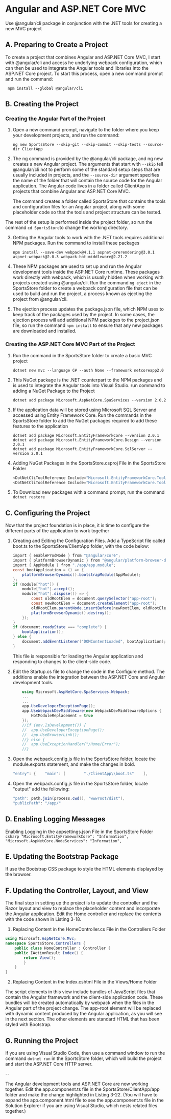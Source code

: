 
# Angular and ASP.NET Core MVC

 Use @angular/cli package in conjunction with the .NET tools for creating a new MVC project

## A. Preparing to Create a Project 
To create a project that combines Angular and ASP.NET Core MVC, I start with @angular/cli and access he underlying webpack configuration, which can then be used to integrate the Angular tools and libraries into the ASP.NET Core project.
To start this process, open a new command prompt and run the command:
```console
 npm install --global @angular/cli 
 ```

## B. Creating the Project

### Creating the Angular Part of the Project

 1. Open a new command prompt, navigate to the folder where you keep your development projects, and run the command:
    ```console 
    ng new SportsStore --skip-git --skip-commit --skip-tests --source-dir ClientApp 
    ```

 2. The ng command is provided by the @angular/cli package, and ng new creates a new Angular project. The arguments that start with ``--skip`` tell @angular/cli not to perform some of the standard setup steps that are usually included in projects, and the ``--source-dir`` argument specifies the name of the folder that will contain the source code for the Angular application. The Angular code lives in a folder called ClientApp in projects that combine Angular and ASP.NET Core MVC.

    The command creates a folder called SportsStore that contains the tools and configuration files for an Angular project, along with some placeholder code so that the tools and project structure can be tested.

The rest of the setup is performed inside the project folder, so run the command ``cd SportsStore``to change the working directory.

3. Getting the Angular tools to work with the .NET tools requires additional NPM packages. Run the command to install these packages 
    ```console
    npm install --save-dev webpack@4.1.1 aspnet-prerendering@3.0.1 aspnet-webpack@2.0.3 webpack-hot-middleware@2.21.2 
    ```
 

4. These NPM packages are used to set up and run the Angular development tools inside the ASP.NET Core runtime. These packages work directly with webpack, which is usually hidden when working with projects created using @angular/cli. Run the command ``ng eject`` in the SportsStore folder to create a webpack configuration file that can be used to build and  run the project, a process known as ejecting the project from @angular/cli. 

5. The ejection process updates the package.json file, which NPM uses to keep track of the packages used by the project. In some cases, the ejection process will add additional NPM packages to the project.json file, so run the command `` npm install `` to ensure that any new packages are downloaded and installed. 

### Creating the ASP.NET Core MVC Part of the Project 

1. Run the command in the SportsStore folder to create a basic MVC project 
    ```console
    dotnet new mvc --language C# --auth None --framework netcoreapp2.0
    ```


2. This NuGet package is the .NET counterpart to the NPM packages and is used to integrate the Angular tools into Visual Studio. run command to adding a NuGet Package to the Project 
    ```console
    dotnet add package Microsoft.AspNetCore.SpaServices --version 2.0.2
    ```

3. If the application data will be stored using Microsoft SQL Server and accessed using Entity Framework Core. Run the commands in the SportsStore folder to add the NuGet packages required to add these features to the application
    ```console
    dotnet add package Microsoft.EntityFrameworkCore --version 2.0.1 
    dotnet add package Microsoft.EntityFrameworkCore.Design --version 2.0.1 
    dotnet add package Microsoft.EntityFrameworkCore.SqlServer --version 2.0.1
    ``` 

 4. Adding NuGet Packages in the SportsStore.csproj File in the SportsStore Folder

    ```csharp
    <DotNetCliToolReference Include="Microsoft.EntityFrameworkCore.Tools"  Version="2.0.0" /> ''
    <DotNetCliToolReference Include="Microsoft.EntityFrameworkCore.Tools.DotNet"  Version="2.0.1" />
    ```
5. To Download new packages with a command prompt, run the command `` dotnet restore `` 

## C. Configuring the Project 

Now that the project foundation is in place, it is time to configure the different parts of the application to work together

1. Creating and Editing the Configuration Files. Add a TypeScript file called boot.ts to the SportsStore/ClientApp folder, with the code below:

    ```csharp
    import { enableProdMode } from "@angular/core"; 
    import { platformBrowserDynamic } from "@angular/platform-browser-dynamic"; 
    import { AppModule } from "./app/app.module";
    const bootApplication = () => { 
        platformBrowserDynamic().bootstrapModule(AppModule); 
    };
    if (module["hot"]) {
        module["hot"].accept();
        module["hot"].dispose(() => {
            const oldRootElem = document.querySelector("app-root");
            const newRootElem = document.createElement("app-root");
            oldRootElem.parentNode.insertBefore(newRootElem, oldRootElem);
            platformBrowserDynamic().destroy();
        });
    }
    if (document.readyState === "complete") {
        bootApplication();
    } else {
        document.addEventListener("DOMContentLoaded", bootApplication); 
    }
    ```

    This file is responsible for loading the Angular application and responding to changes to the client-side code.

2. Edit the Startup.cs file to change the code in the Configure method. The additions enable the integration between the ASP.NET Core and Angular development tools.
    ```csharp
        using Microsoft.AspNetCore.SpaServices.Webpack;
        ...
        ...
        app.UseDeveloperExceptionPage();
        app.UseWebpackDevMiddleware(new WebpackDevMiddlewareOptions {
            HotModuleReplacement = true
        });
        //if (env.IsDevelopment()) {
        //  app.UseDeveloperExceptionPage();
        //  app.UseBrowserLink();
        //} else {
        //  app.UseExceptionHandler("/Home/Error");
        //}
    ```
3. Open the webpack.config.js file in the SportsStore folder, locate the module.exports statement, and make the changes in bold.  
    ```csharp
    "entry": {    "main": [        "./ClientApp\\boot.ts"    ],
    ```

4.  Open the webpack.config.js file in the SportsStore folder, locate "output" add the following:

    ```csharp
    "path": path.join(process.cwd(), "wwwroot/dist"),
    "publicPath": "/app/"
    ```
 
## D. Enabling Logging Messages 

Enabling Logging in the appsettings.json File in the SportsStore Folder
    ```csharp
    "Microsoft.EntityFrameworkCore": "Information",      "Microsoft.AspNetCore.NodeServices": "Information", 
    ```

## E. Updating the Bootstrap Package 
 If use the Bootstrap CSS package to style the HTML elements displayed by the browser.

## F. Updating the Controller, Layout, and View 

The final step in setting up the project is to update the controller and the Razor layout and view to replace the placeholder content and incorporate the Angular application. Edit the Home controller and replace the contents with the code shown in Listing 3-18.

1. Replacing Content in the HomeController.cs File in the Controllers Folder
```csharp
using Microsoft.AspNetCore.Mvc;
namespace SportsStore.Controllers {    
    public class HomeController : Controller {
    public IActionResult Index() {
        return View();
        }    
    }
}
```


2. Replacing Content in the Index.cshtml File in the Views/Home Folder
<div class="p-1">  <app-root></app-root> </div>

The script elements in this view include bundles of JavaScript files that contain the Angular framework and the client-side application code. These bundles will be created automatically by webpack when the files in the Angular part of the project change. The app-root element will be replaced with dynamic content produced by the Angular application, as you will see in the next section. The other elements are standard HTML that has been styled with Bootstrap.

## G. Running the Project 

If you are using Visual Studio Code, then use a command window to run the command `` dotnet run `` in the SportsStore folder, which will build the project and start the ASP.NET Core HTTP server.  

--

The Angular development tools and ASP.NET Core are now working together. Edit the app.component.ts file in the SportsStore/ClientApp/app folder and  make the change highlighted in Listing 3-22. (You will have to expand the app.component.html file to see the app.component.ts file in the Solution Explorer if you are using Visual Studio, which nests related files together.)
